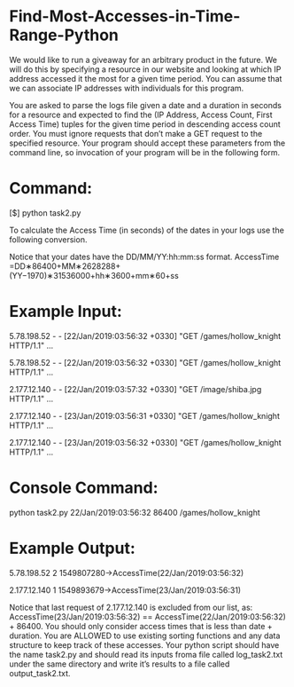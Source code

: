 # Find-Most-Accesses-in-Time-Range-Python
We would like to run a giveaway for an arbitrary product in the future. We will do this by specifying a resource in our website and looking at which IP address accessed it the most for a given time period. You can assume that we can associate IP addresses with individuals for this program.

You are asked to parse the logs file given a date and a duration in seconds for a resource and
expected to find the (IP Address, Access Count, First Access Time) tuples for the given time
period in descending access count order. You must ignore requests that don’t make a GET
request to the specified resource. Your program should accept these parameters from the
command line, so invocation of your program will be in the following form.

# Command:
[$] python task2.py <date> <duration> <resource>

To calculate the Access Time (in seconds) of the dates in your logs use the following conversion.

Notice that your dates have the DD/MM/YY:hh:mm:ss format.
AccessTime =DD∗86400+MM∗2628288+(YY−1970)∗31536000+hh∗3600+mm∗60+ss

# Example Input:
5.78.198.52 - - [22/Jan/2019:03:56:32 +0330] "GET /games/hollow_knight HTTP/1.1" ...

5.78.198.52 - - [22/Jan/2019:03:56:32 +0330] "GET /games/hollow_knight HTTP/1.1" ...

2.177.12.140 - - [22/Jan/2019:03:57:32 +0330] "GET /image/shiba.jpg HTTP/1.1" ...

2.177.12.140 - - [23/Jan/2019:03:56:31 +0330] "GET /games/hollow_knight HTTP/1.1" ...

2.177.12.140 - - [23/Jan/2019:03:56:32 +0330] "GET /games/hollow_knight HTTP/1.1" ...

# Console Command:
python task2.py 22/Jan/2019:03:56:32 86400 /games/hollow_knight

# Example Output:
5.78.198.52 2 1549807280→AccessTime(22/Jan/2019:03:56:32)

2.177.12.140 1 1549893679→AccessTime(23/Jan/2019:03:56:31)

Notice that last request of 2.177.12.140 is excluded from our list, as:
AccessTime(23/Jan/2019:03:56:32) == AccessTime(22/Jan/2019:03:56:32) + 86400. You should only consider access times that is less than date + duration.
You are ALLOWED to use existing sorting functions and any data structure to keep track of these accesses.
Your python script should have the name task2.py and should read its inputs froma file called log_task2.txt under the same directory and write it’s results to a file called output_task2.txt.
